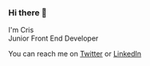 ### Hi there 👋
I'm Cris  
Junior Front End Developer  

You can reach me on [Twitter](https://twitter.com/Krais_me) or [LinkedIn](https://www.linkedin.com/in/cristinafernandezv/)
<!--
**CriSFV/CriSFV** is a ✨ _special_ ✨ repository because its `README.md` (this file) appears on your GitHub profile.

Here are some ideas to get you started:

- 🔭 I’m currently working on ...
- 🌱 I’m currently learning ...
- 👯 I’m looking to collaborate on ...
- 🤔 I’m looking for help with ...
- 💬 Ask me about ...
- 📫 How to reach me: ...
- 😄 Pronouns: ...
- ⚡ Fun fact: ...
-->

